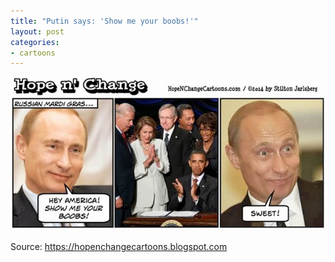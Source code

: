 ```yaml
---
title: "Putin says: 'Show me your boobs!'"
layout: post
categories:
- cartoons
---
```


![Putin says: 'Show me your boobs!](/assets/img/2014/03/hope-n-change.jpg)

Source: <https://hopenchangecartoons.blogspot.com>
